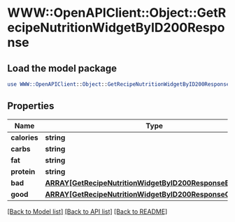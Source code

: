 # WWW::OpenAPIClient::Object::GetRecipeNutritionWidgetByID200Response

## Load the model package
```perl
use WWW::OpenAPIClient::Object::GetRecipeNutritionWidgetByID200Response;
```

## Properties
Name | Type | Description | Notes
------------ | ------------- | ------------- | -------------
**calories** | **string** |  | 
**carbs** | **string** |  | 
**fat** | **string** |  | 
**protein** | **string** |  | 
**bad** | [**ARRAY[GetRecipeNutritionWidgetByID200ResponseBadInner]**](GetRecipeNutritionWidgetByID200ResponseBadInner.md) |  | 
**good** | [**ARRAY[GetRecipeNutritionWidgetByID200ResponseGoodInner]**](GetRecipeNutritionWidgetByID200ResponseGoodInner.md) |  | 

[[Back to Model list]](../README.md#documentation-for-models) [[Back to API list]](../README.md#documentation-for-api-endpoints) [[Back to README]](../README.md)


